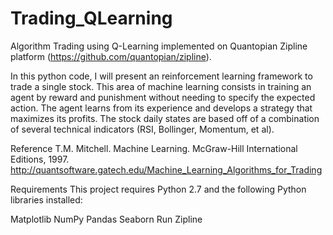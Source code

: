 # Trading_QLearning

Algorithm Trading using Q-Learning implemented on Quantopian Zipline platform (https://github.com/quantopian/zipline). 

In this python code, I will present an reinforcement learning framework to trade a single stock. This area of machine learning consists in training an agent by reward and punishment without needing to specify the expected action. The agent learns from its experience and develops a strategy that maximizes its profits. The stock daily states are based off of a combination of several technical indicators (RSI, Bollinger, Momentum, et al). 


Reference
T.M. Mitchell. Machine Learning. McGraw-Hill International Editions, 1997.
http://quantsoftware.gatech.edu/Machine_Learning_Algorithms_for_Trading



Requirements
This project requires Python 2.7 and the following Python libraries installed:

Matplotlib
NumPy
Pandas
Seaborn
Run
Zipline

   
 
